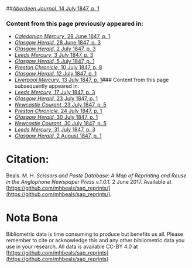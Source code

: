##[*Aberdeen Journal*, 14 July 1847, p. 1](https://mhbeals.github.io/sap_html/Aberdeen-Journal/Aberdeen-Journal-14-July-1847-p-1)

### Content from this page previously appeared in:
+ [*Caledonian Mercury*, 28 June 1847, p. 1](https://mhbeals.github.io/sap_html/Caledonian-Mercury/Caledonian-Mercury-28-June-1847-p-1)
+ [*Glasgow Herald*, 28 June 1847, p. 3](https://mhbeals.github.io/sap_html/Glasgow-Herald/Glasgow-Herald-28-June-1847-p-3)
+ [*Glasgow Herald*, 2 July 1847, p. 3](https://mhbeals.github.io/sap_html/Glasgow-Herald/Glasgow-Herald-2-July-1847-p-3)
+ [*Leeds Mercury*, 3 July 1847, p. 3](https://mhbeals.github.io/sap_html/Leeds-Mercury/Leeds-Mercury-3-July-1847-p-3)
+ [*Glasgow Herald*, 5 July 1847, p. 1](https://mhbeals.github.io/sap_html/Glasgow-Herald/Glasgow-Herald-5-July-1847-p-1)
+ [*Preston Chronicle*, 10 July 1847, p. 8](https://mhbeals.github.io/sap_html/Preston-Chronicle/Preston-Chronicle-10-July-1847-p-8)
+ [*Glasgow Herald*, 12 July 1847, p. 1](https://mhbeals.github.io/sap_html/Glasgow-Herald/Glasgow-Herald-12-July-1847-p-1)
+ [*Liverpool Mercury*, 13 July 1847, p. 1](https://mhbeals.github.io/sap_html/Liverpool-Mercury/Liverpool-Mercury-13-July-1847-p-1)### Content from this page subsequently appeared in:
+ [*Leeds Mercury*, 17 July 1847, p. 3](https://mhbeals.github.io/sap_html/Leeds-Mercury/Leeds-Mercury-17-July-1847-p-3)
+ [*Glasgow Herald*, 23 July 1847, p. 1](https://mhbeals.github.io/sap_html/Glasgow-Herald/Glasgow-Herald-23-July-1847-p-1)
+ [*Newcastle Courant*, 23 July 1847, p. 5](https://mhbeals.github.io/sap_html/Newcastle-Courant/Newcastle-Courant-23-July-1847-p-5)
+ [*Preston Chronicle*, 24 July 1847, p. 1](https://mhbeals.github.io/sap_html/Preston-Chronicle/Preston-Chronicle-24-July-1847-p-1)
+ [*Glasgow Herald*, 30 July 1847, p. 1](https://mhbeals.github.io/sap_html/Glasgow-Herald/Glasgow-Herald-30-July-1847-p-1)
+ [*Newcastle Courant*, 30 July 1847, p. 5](https://mhbeals.github.io/sap_html/Newcastle-Courant/Newcastle-Courant-30-July-1847-p-5)
+ [*Leeds Mercury*, 31 July 1847, p. 3](https://mhbeals.github.io/sap_html/Leeds-Mercury/Leeds-Mercury-31-July-1847-p-3)
+ [*Glasgow Herald*, 2 August 1847, p. 1](https://mhbeals.github.io/sap_html/Glasgow-Herald/Glasgow-Herald-2-August-1847-p-1)
                    
# Citation: 

Beals. M. H. *Scissors and Paste Database: A Map of Reprinting and Reuse in the Anglophone Newspaper Press v.1.0.1.* 2 June 2017. Available at [https://github.com/mhbeals/sap_reprints/](https://github.com/mhbeals/sap_reprints/). 
                    
# Nota Bona

Bibliometric data is time consuming to produce but benefits us all. Please remember to cite or acknowledge this and any other bibliometric data you use in your research. All data is available CC-BY 4.0 at [https://github.com/mhbeals/sap_reprints](https://github.com/mhbeals/sap_reprints)